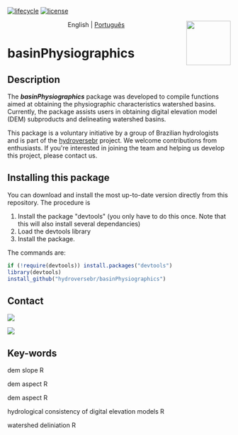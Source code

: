 [![lifecycle](https://img.shields.io/badge/lifecycle-experimental-orange.svg)](https://www.tidyverse.org/lifecycle/#experimental) 
[![license](https://img.shields.io/badge/license-GPL3-lightgrey.svg)](https://choosealicense.com/)

<img align='right' src='https://github.com/hydroversebr/hydrobr/blob/main/man/figures/logo.png' width="100">

<p align="center">
  <span>English</span> |
  <a href="https://github.com/hydroversebr/basinPhysiografics/tree/main/lang/portugues">Português</a>

# **basinPhysiographics**


## Description

The ***basinPhysiographics*** package was developed to compile functions aimed at obtaining the physiographic characteristics watershed basins. Currently, the package assists users in obtaining digital elevation model (DEM) subproducts and delineating watershed basins.

This package is a voluntary initiative by a group of Brazilian hydrologists and is part of the <a href="https://github.com/hydroversebr/">hydroversebr</a> project. We welcome contributions from enthusiasts. If you're interested in joining the team and helping us develop this project, please contact us.

## Installing this package

You can download and install the most up-to-date version directly from this repository. The procedure is
1. Install the package "devtools" (you only have to do this once. Note that this will also install several dependancies)
2. Load the devtools library
3. Install the package.

The commands are:
``` R
if (!require(devtools)) install.packages("devtools")
library(devtools)
install_github("hydroversebr/basinPhysiographics")
```

## Contact

<div> 
  <a href = "mailto:hydroversebr@gmail.com; tcalegario@gmail.com; daniel_althoff@hotmail.com;"><img src="https://img.shields.io/badge/Gmail-D14836?style=for-the-badge&logo=gmail&logoColor=white" target="_blank"></a>

  ![](https://komarev.com/ghpvc/?username=basinPhysiografics)


## Key-words

dem slope R

dem aspect R

dem aspect R

hydrological consistency of digital elevation models R

watershed deliniation R




